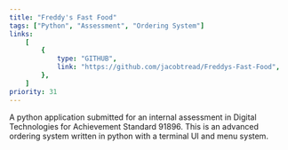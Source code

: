 ```yaml
---
title: "Freddy's Fast Food"
tags: ["Python", "Assessment", "Ordering System"]
links:
    [
        {
            type: "GITHUB",
            link: "https://github.com/jacobtread/Freddys-Fast-Food",
        },
    ]
priority: 31
---
```


A python application submitted for an internal assessment in Digital Technologies for Achievement
Standard 91896. This is an advanced ordering system written in python with a terminal UI and menu
system.
